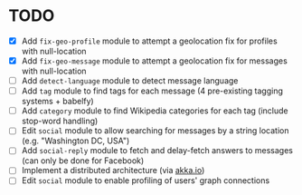 TODO
====

- [X] Add `fix-geo-profile` module to attempt a geolocation fix for profiles with null-location
- [X] Add `fix-geo-message` module to attempt a geolocation fix for messages with null-location
- [ ] Add `detect-language` module to detect message language
- [ ] Add `tag` module to find tags for each message (4 pre-existing tagging systems + babelfy)
- [ ] Add `category` module to find Wikipedia categories for each tag (include stop-word handling)
- [ ] Edit `social` module to allow searching for messages by a string location (e.g. "Washington DC, USA")
- [ ] Add `social-reply` module to fetch and delay-fetch answers to messages (can only be done for Facebook)
- [ ] Implement a distributed architecture (via [akka.io](www.akka.io))
- [ ] Edit `social` module to enable profiling of users' graph connections